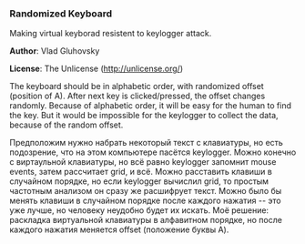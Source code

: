 ### Randomized Keyboard

Making virtual keyborad resistent to keylogger attack.

**Author**: Vlad Gluhovsky

**License**: The Unlicense (<http://unlicense.org/>)


The keyboard should be in alphabetic order, with randomized offset (position of A). After next key is clicked/pressed, the offset changes randomly. Because of alphabetic order, it will be easy for the human to find the key. But it would be impossible for the keylogger to collect the data, because of the random offset.


Предположим нужно набрать некоторый текст с клавиатуры, но есть подозрение, что на этом компьютере пасётся keylogger. Можно конечно с виртаульной клавиатуры, но всё равно keylogger запомнит mouse events, затем рассчитает grid, и всё. Можно расставить клавиши в случайном порядке, но если keylogger вычислил grid, то простым частотным анализом он сразу же расшифрует текст. Можно было бы менять клавиши в случайном порядке после каждого нажатия -- это уже лучше, но человеку неудобно будет их искать. Моё решение: раскладка виртуальной клавиатуры в алфавитном порядке, но после каждого нажатия меняется offset (положение буквы А).

